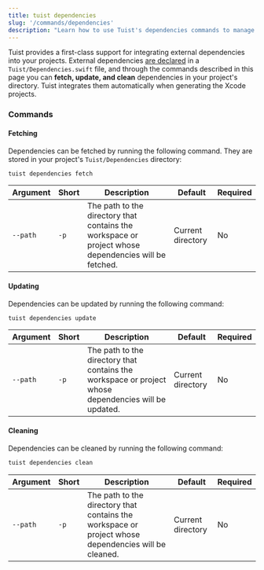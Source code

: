 ```yaml
---
title: tuist dependencies
slug: '/commands/dependencies'
description: "Learn how to use Tuist's dependencies commands to manage external dependencies."
---
```


Tuist provides a first-class support for integrating external dependencies into your projects. External dependencies [are declared](/guides/third-party-dependencies/) in a `Tuist/Dependencies.swift` file, and through the commands described in this page you can **fetch, update, and clean** dependencies in your project's directory. Tuist integrates them automatically when generating the Xcode projects.

### Commands

#### Fetching

Dependencies can be fetched by running the following command. They are stored in your project's `Tuist/Dependencies` directory:

```bash
tuist dependencies fetch
```

| Argument | Short | Description                                                                                          | Default           | Required |
| -------- | ----- | ---------------------------------------------------------------------------------------------------- | ----------------- | -------- |
| `--path` | `-p`  | The path to the directory that contains the workspace or project whose dependencies will be fetched. | Current directory | No       |

#### Updating

Dependencies can be updated by running the following command:

```bash
tuist dependencies update
```

| Argument | Short | Description                                                                                          | Default           | Required |
| -------- | ----- | ---------------------------------------------------------------------------------------------------- | ----------------- | -------- |
| `--path` | `-p`  | The path to the directory that contains the workspace or project whose dependencies will be updated. | Current directory | No       |

#### Cleaning

Dependencies can be cleaned by running the following command:

```bash
tuist dependencies clean
```

| Argument | Short | Description                                                                                          | Default           | Required |
| -------- | ----- | ---------------------------------------------------------------------------------------------------- | ----------------- | -------- |
| `--path` | `-p`  | The path to the directory that contains the workspace or project whose dependencies will be cleaned. | Current directory | No       |
